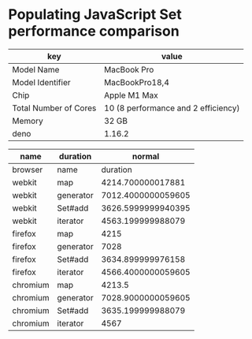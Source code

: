 # Populating JavaScript Set performance comparison

key | value
-|-
Model Name | MacBook Pro
Model Identifier | MacBookPro18,4
Chip | Apple M1 Max
Total Number of Cores | 10 (8 performance and 2 efficiency)
Memory | 32 GB
deno | 1.16.2

name | duration | normal
-|-|-
browser | name | duration | normal
webkit | map | 4214.700000017881 | 1.162162907413227
webkit | generator | 7012.4000000059605 | 1.9336017206246858
webkit | Set#add | 3626.5999999940395 | 1
webkit | iterator | 4563.199999988079 | 1.2582584238668668
firefox | map | 4215 | 1.1595917356812147
firefox | generator | 7028 | 1.9334782249982387
firefox | Set#add | 3634.899999976158 | 1
firefox | iterator | 4566.4000000059605 | 1.2562656469327662
chromium | map | 4213.5 | 1.159083406693942
chromium | generator | 7028.9000000059605 | 1.9335662412051635
chromium | Set#add | 3635.199999988079 | 1
chromium | iterator | 4567 | 1.2563270246520073
